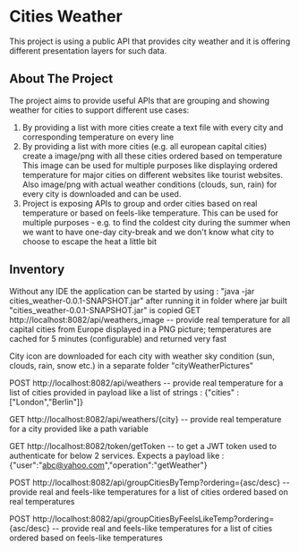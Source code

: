 # Cities Weather

This project is using a public API that provides city weather and it is offering different presentation layers for such data.

## About The Project

The project aims to provide useful APIs that are grouping and showing weather for cities to support different use cases:
1. By providing a list with more cities create a text file with every city and corresponding temperature on every line
2. By providing a list with more cities (e.g. all european capital cities) create a image/png with all these cities ordered based on temperature
This image can be used for multiple purposes like displaying ordered temperature for major cities on different websites like tourist websites.
Also image/png with actual weather conditions (clouds, sun, rain) for every city is downloaded and can be used.
3. Project is exposing APIs to group and order cities based on real temperature or based on feels-like temperature. 
This can be used for multiple purposes - e.g. to find the coldest city during the summer when we want to have one-day city-break and we don't know what city to choose to escape the heat a little bit

## Inventory
Without any IDE the application can be started by using : "java -jar cities_weather-0.0.1-SNAPSHOT.jar" after running it in folder where jar built "cities_weather-0.0.1-SNAPSHOT.jar" is copied 
GET http://localhost:8082/api/weathers_image -- provide real temperature for all capital cities from Europe displayed in a PNG picture; temperatures are cached for 5 minutes (configurable) and returned very fast

City icon are downloaded for each city with weather sky condition (sun, clouds, rain, snow etc.) in a separate folder "cityWeatherPictures" 

POST http://localhost:8082/api/weathers -- provide real temperature for a list of cities provided in payload like a list of strings : {"cities" : ["London","Berlin"]}

GET http://localhost:8082/api/weathers/{city} -- provide real temperature for a city provided like a path variable

GET http://localhost:8082/token/getToken -- to get a JWT token used to authenticate for below 2 services. Expects a payload like : {"user":"abc@yahoo.com","operation":"getWeather"}

POST http://localhost:8082/api/groupCitiesByTemp?ordering={asc/desc} -- provide real and feels-like temperatures for a list of cities ordered based on real temperatures

POST http://localhost:8082/api/groupCitiesByFeelsLikeTemp?ordering={asc/desc} -- provide real and feels-like temperatures for a list of cities ordered based on feels-like temperatures
